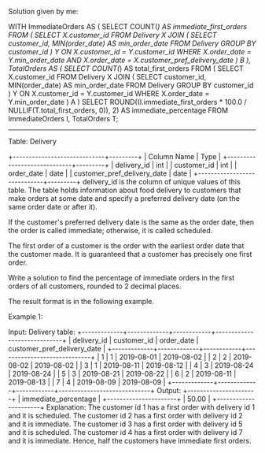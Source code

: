 Solution given by me:

WITH ImmediateOrders AS (
    SELECT 
        COUNT(*) AS immediate_first_orders
    FROM (
        SELECT 
            X.customer_id
        FROM 
            Delivery X
        JOIN (
            SELECT 
                customer_id, 
                MIN(order_date) AS min_order_date
            FROM 
                Delivery
            GROUP BY 
                customer_id
        ) Y ON X.customer_id = Y.customer_id
        WHERE 
            X.order_date = Y.min_order_date
            AND X.order_date = X.customer_pref_delivery_date
    ) B
),
TotalOrders AS (
    SELECT 
        COUNT(*) AS total_first_orders
    FROM (
        SELECT 
            X.customer_id
        FROM 
            Delivery X
        JOIN (
            SELECT 
                customer_id, 
                MIN(order_date) AS min_order_date
            FROM 
                Delivery
            GROUP BY 
                customer_id
        ) Y ON X.customer_id = Y.customer_id
        WHERE 
            X.order_date = Y.min_order_date
    ) A
)
SELECT 
    ROUND((I.immediate_first_orders * 100.0 / NULLIF(T.total_first_orders, 0)), 2) AS immediate_percentage
FROM 
    ImmediateOrders I, TotalOrders T;



***************************************************

Table: Delivery

+-----------------------------+---------+
| Column Name                 | Type    |
+-----------------------------+---------+
| delivery_id                 | int     |
| customer_id                 | int     |
| order_date                  | date    |
| customer_pref_delivery_date | date    |
+-----------------------------+---------+
delivery_id is the column of unique values of this table.
The table holds information about food delivery to customers that make orders at some date and specify a preferred delivery date (on the same order date or after it).
 

If the customer's preferred delivery date is the same as the order date, then the order is called immediate; otherwise, it is called scheduled.

The first order of a customer is the order with the earliest order date that the customer made. It is guaranteed that a customer has precisely one first order.

Write a solution to find the percentage of immediate orders in the first orders of all customers, rounded to 2 decimal places.

The result format is in the following example.

 

Example 1:

Input: 
Delivery table:
+-------------+-------------+------------+-----------------------------+
| delivery_id | customer_id | order_date | customer_pref_delivery_date |
+-------------+-------------+------------+-----------------------------+
| 1           | 1           | 2019-08-01 | 2019-08-02                  |
| 2           | 2           | 2019-08-02 | 2019-08-02                  |
| 3           | 1           | 2019-08-11 | 2019-08-12                  |
| 4           | 3           | 2019-08-24 | 2019-08-24                  |
| 5           | 3           | 2019-08-21 | 2019-08-22                  |
| 6           | 2           | 2019-08-11 | 2019-08-13                  |
| 7           | 4           | 2019-08-09 | 2019-08-09                  |
+-------------+-------------+------------+-----------------------------+
Output: 
+----------------------+
| immediate_percentage |
+----------------------+
| 50.00                |
+----------------------+
Explanation: 
The customer id 1 has a first order with delivery id 1 and it is scheduled.
The customer id 2 has a first order with delivery id 2 and it is immediate.
The customer id 3 has a first order with delivery id 5 and it is scheduled.
The customer id 4 has a first order with delivery id 7 and it is immediate.
Hence, half the customers have immediate first orders.